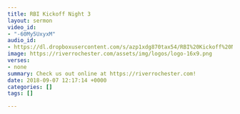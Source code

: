 ```yaml
---
title: RBI Kickoff Night 3
layout: sermon
video_id:
- "-60My5UxyxM"
audio_id:
- https://dl.dropboxusercontent.com/s/azp1xdg870tax54/RBI%20Kickoff%20Night%203.mp3?dl=0
image: https://riverrochester.com/assets/img/logos/logo-16x9.png
verses:
- none
summary: Check us out online at https://riverrochester.com!
date: 2018-09-07 12:17:14 +0000
categories: []
tags: []

---
```


